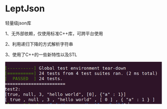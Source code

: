# LeptJson
轻量级json库

1、无外部依赖，仅使用标准C++库，可跨平台使用

2、利用递归下降的方式解析字符串

3、使用了C++的一些新特性以及STL

![image](https://github.com/ulyssesorz/LeptJson/blob/master/result.png)
